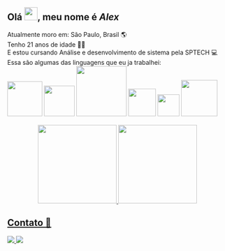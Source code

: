 <div>
 <h2>Olá <img src="https://cdn.jsdelivr.net/gh/devicons/devicon/icons/github/github-original.svg" width="30px" />,
 meu nome é <b><i>Alex</i></b></h2>
 Atualmente moro em: São Paulo, Brasil 🌎<br>
 Tenho 21 anos de idade 🧑🏼<br>
 E estou cursando Análise e desenvolvimento de sistema pela SPTECH 💻<br>
</div>

<div>
    Essa são algumas das linguagens que eu ja trabalhei: <br>
    <img src="https://img.shields.io/badge/HTML5-E34F26?style=for-the-badge&logo=html5&logoColor=white" width="80px"/>
    <img src="https://img.shields.io/badge/CSS3-1572B6?style=for-the-badge&logo=css3&logoColor=white" width="70px"/>
    <img src="https://img.shields.io/badge/JavaScript-323330?style=for-the-badge&logo=javascript&logoColor=F7DF1E" width="115px"/>
    <img src="https://img.shields.io/badge/PHP-777BB4?style=for-the-badge&logo=php&logoColor=white" width="63px"/> 
    <img src="https://img.shields.io/badge/Node.js-43853D?style=for-the-badge&logo=node.js&logoColor=white" width="50px">
    <img src="https://img.shields.io/badge/MySQL-00000F?style=for-the-badge&logo=mysql&logoColor=white" width="83px"/>
</div>

<br> 
<div align="center">
  <a href="https://github.com/AlexSoftW">
  <img height="180em" src="https://github-readme-stats.vercel.app/api?username=AlexSoftW&show_icons=true&theme=tokyonight&include_all_commits=true&count_private=true"/>
  <img height="180em" src="https://github-readme-stats.vercel.app/api/top-langs/?username=AlexSoftW&layout=compact&langs_count=7&theme=tokyonight"/>
</div>

<h2>Contato 📩</h2>
<div>
 <a href="mailto:1alex.contato@gmail.com">
  <img src="https://img.shields.io/badge/Gmail-D14836?style=for-the-badge&logo=gmail&logoColor=white">
 </a>
 <a href="https://www.linkedin.com/in/alex-silva-32a43620b/">
  <img src="https://img.shields.io/badge/LinkedIn-0077B5?style=for-the-badge&logo=linkedin&logoColor=white">
 </a>   
 <div>


